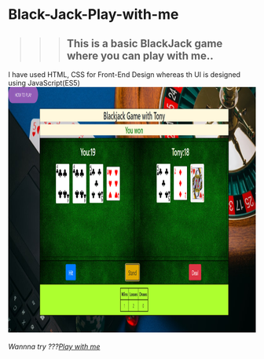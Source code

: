 # Black-Jack-Play-with-me
>>><h2>This is a basic BlackJack game where you can play with me..</h2>
I have used HTML, CSS for Front-End Design whereas th UI is designed using JavaScript(ES5)<br>
<img src = "image.jpg" alt = "bj" width = "1000" height = "500"> 
<br>
<br>
<i>Wannna try ???<i><a href="https://jim-tony.github.io/Black-Jack-Play-with-me/">Play with me<a>
